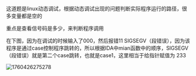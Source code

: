 这道题是linux动态调试，根据动态调试出现的问题判断实际程序运行的路径，很多变量都是空的

重点是查看信号码是多少，来判断程序调用

在下图，因为在调试的时候输入了000，然后报错11 SIGSEGV（段错误），因为该程序是通过case控制程序跳转的，所以根据IDA中mian函数中的顺序，SIGSEGV（段错误）就是第二个case跳转，也就是case1，这里相当于给指针赋值为 233

![1760426275278](C:\Users\23671\AppData\Roaming\Typora\typora-user-images\1760426275278.png)